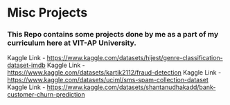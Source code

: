 # Misc Projects
### This Repo contains some projects done by me as a part of my curriculum here at VIT-AP University.

Kaggle Link - https://www.kaggle.com/datasets/hijest/genre-classification-dataset-imdb
Kaggle Link - https://www.kaggle.com/datasets/kartik2112/fraud-detection
Kaggle Link - https://www.kaggle.com/datasets/uciml/sms-spam-collection-dataset
Kaggle Link - https://www.kaggle.com/datasets/shantanudhakadd/bank-customer-churn-prediction
